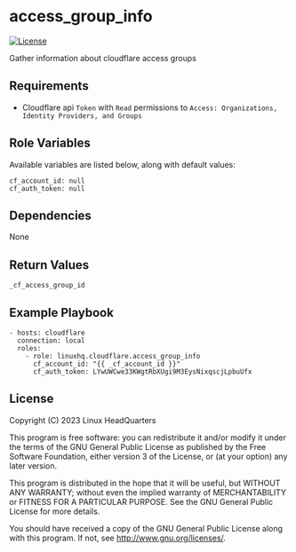# access\_group\_info

[![License](https://img.shields.io/badge/license-GPLv3-brightgreen.svg?style=flat)](COPYING)

Gather information about cloudflare access groups

## Requirements

* Cloudflare api `Token` with `Read` permissions to `Access: Organizations, Identity Providers, and Groups`

## Role Variables

Available variables are listed below, along with default values:

    cf_account_id: null
    cf_auth_token: null

## Dependencies

None

## Return Values

    _cf_access_group_id

## Example Playbook

    - hosts: cloudflare
      connection: local
      roles:
        - role: linuxhq.cloudflare.access_group_info
          cf_account_id: "{{ _cf_account_id }}"
          cf_auth_token: LYwUWCwe33KWgtRbXUgi9M3EysNixqscjLpbuUfx

## License

Copyright (C) 2023 Linux HeadQuarters

This program is free software: you can redistribute it and/or modify
it under the terms of the GNU General Public License as published by
the Free Software Foundation, either version 3 of the License, or
(at your option) any later version.

This program is distributed in the hope that it will be useful,
but WITHOUT ANY WARRANTY; without even the implied warranty of
MERCHANTABILITY or FITNESS FOR A PARTICULAR PURPOSE. See the
GNU General Public License for more details.

You should have received a copy of the GNU General Public License
along with this program. If not, see <http://www.gnu.org/licenses/>.
